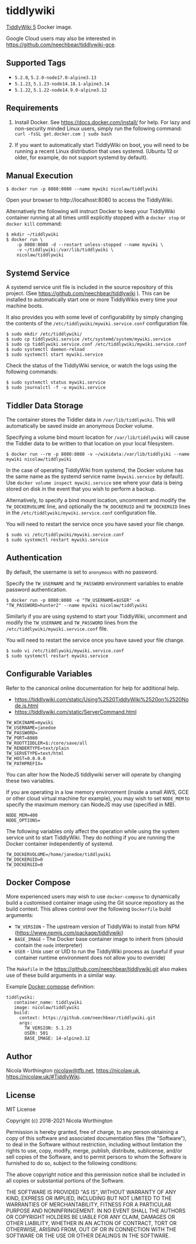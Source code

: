 # tiddlywiki

[TiddlyWiki 5](https://tiddlywiki.com) Docker image.

Google Cloud users may also be interested in
https://github.com/neechbear/tiddlywiki-gce.

## Supported Tags

* `5.2.0`, `5.2.0-node17.0-alpine3.13`
* `5.1.23`, `5.1.23-node14.18.1-alpine3.14`
* `5.1.22`, `5.1.22-node14.9.0-alpine3.12`

## Requirements

1. Install Docker. See https://docs.docker.com/install/ for help. For lazy and
   non-security minded Linux users, simply run the following command:
   `curl -fsSL get.docker.com | sudo bash`

2. If you want to automatically start TiddlyWiki on boot, you will need to be
   running a recent Linux distribution that uses systemd. (Ubuntu 12 or older,
   for example, do not support systemd by default).

## Manual Execution

```
$ docker run -p 8080:8080 --name mywiki nicolaw/tiddlywiki
```

Open your browser to http://localhost:8080 to access the TiddlyWiki.

Alternatively the following will instruct Docker to keep your TiddlyWiki
container running at all times untill explicitly stopped with a `docker stop` or
`docker kill` command:

```
$ mkdir ~/tiddlywiki
$ docker run \
    -p 8080:8080 -d --restart unless-stopped --name mywiki \
    -v ~/tiddlywiki:/var/lib/tiddlywiki \
    nicolaw/tiddlywiki
```

## Systemd Service

A systemd service unit file is included in the source repository of this
project. (See https://github.com/neechbear/tiddlywiki ). This can be installed to
automatically start one or more TiddlyWikis every time your machine boots.

It also provides you with some level of configurability by simply changing the
contents of the `/etc/tiddlywiki/mywiki.service.conf` configuration file.

```
$ sudo mkdir /etc/tiddlywiki/
$ sudo cp tiddlywiki.service /etc/systemd/system/mywiki.service
$ sudo cp tiddlywiki.service.conf /etc/tiddlywiki/mywiki.service.conf
$ sudo systemctl daemon-reload
$ sudo systemctl start mywiki.service
```

Check the status of the TiddlyWiki service, or watch the logs using the
following commands:

```
$ sudo systemctl status mywiki.service
$ sudo journalctl -f -u mywiki.service
```

## Tiddler Data Storage

The container stores the Tiddler data in `/var/lib/tiddlywiki`. This will
automatically be saved inside an anonymous Docker volume.

Specifying a volume bind mount location for `/var/lib/tiddlywiki` will cause the
Tiddler data to be written to that location on your local filesystem.

```
$ docker run --rm -p 8080:8080 -v ~/wikidata:/var/lib/tiddlyiki --name mywiki nicolaw/tiddlywiki
```

In the case of operating TiddlyWiki from systemd, the Docker volume has the
same name as the systemd service name (`mywiki.service` by default). Use
`docker volume inspect mywiki.service` see where your data is being stored
on disk in the event that you wish to perform a backup.

Alternatively, to specify a bind mount location, uncomment and modify the
`TW_DOCKERVOLUME` line, and optionally the `TW_DOCKERUID` and `TW_DOCKERGID`
lines in the `/etc/tiddlywiki/mywiki.service.conf` configuration file.

You will need to restart the service once you have saved your file change.

```
$ sudo vi /etc/tiddlywiki/mywiki.service.conf
$ sudo systemctl restart mywiki.service
```

## Authentication

By default, the username is set to `anonymous` with no password.

Specify the `TW_USERNAME` and `TW_PASSWORD` environment variables to enable
password authentication.

```
$ docker run -p 8080:8080 -e "TW_USERNAME=$USER" -e "TW_PASSWORD=hunter2" --name mywiki nicolaw/tiddlywiki
```

Similarly if you are using systemd to start your TiddlyWiki, uncomment and
modify the `TW_USERNAME` and `TW_PASSWORD` lines from the
`/etc/tiddlywiki/mywiki.service.conf` file.

You will need to restart the service once you have saved your file change.

```
$ sudo vi /etc/tiddlywiki/mywiki.service.conf
$ sudo systemctl restart mywiki.service
```

## Configurable Variables

Refer to the canonical online documentation for help for additional help.

* https://tiddlywiki.com/static/Using%2520TiddlyWiki%2520on%2520Node.js.html
* https://tiddlywiki.com/static/ServerCommand.html

```
TW_WIKINAME=mywiki
TW_USERNAME=janedoe
TW_PASSWORD=
TW_PORT=8080
TW_ROOTTIDDLER=$:/core/save/all
TW_RENDERTYPE=text/plain
TW_SERVETYPE=text/html
TW_HOST=0.0.0.0
TW_PATHPREFIX=
```

You can alter how the NodeJS tiddlywiki server will operate by changing these
two variables.

If you are operating in a low memory environment (inside a small
AWS, GCE or other cloud virtual machine for example), you may wish to set
`NODE_MEM` to specify the maximum memory can NodeJS may use (specified in MB).

```
NODE_MEM=400
NODE_OPTIONS=
```

The following variables only affect the operation while using the system service
unit to start TiddlyWiki. They do nothing if you are running the Docker
container independently of systemd.

```
TW_DOCKERVOLUME=/home/janedoe/tiddlywiki
TW_DOCKERUID=0
TW_DOCKERGID=0
```

## Docker Compose

More experienced users may wish to use `docker-compose` to dynamically build a
customised container image using the Git source repostiory as the build context.
This allows control over the following `Dockerfile` build arguments:

* `TW_VERSION` - The upstream version of TiddlyWiki to install from NPM
                 (https://www.npmjs.com/package/tiddlywiki)
* `BASE_IMAGE` - The Docker base container image to inherit from (should
                 contain the `node` interpreter)
* `USER`       - Unix user or UID to run the TiddlyWiki process as (useful if
                 your container runtime environment does not allow you to
                 override)

The `Makefile` in the https://github.com/neechbear/tiddlywiki.git also makes use
of these build arguments in a similar way.

Example [Docker compose](https://docs.docker.com/compose/) definition:

```
tiddlywiki:
   container_name: tiddlywiki
   image: nicolaw/tiddlywiki
   build:
     context: https://github.com/neechbear/tiddlywiki.git
     args:
       TW_VERSION: 5.1.23
       USER: 501
       BASE_IMAGE: 14-alpine3.12
````

## Author

Nicola Worthington <nicolaw@tfb.net>, https://nicolaw.uk,
https://nicolaw.uk/#TiddlyWiki.

## License

MIT License

Copyright (c) 2018-2021 Nicola Worthington

Permission is hereby granted, free of charge, to any person obtaining a copy
of this software and associated documentation files (the "Software"), to deal
in the Software without restriction, including without limitation the rights
to use, copy, modify, merge, publish, distribute, sublicense, and/or sell
copies of the Software, and to permit persons to whom the Software is
furnished to do so, subject to the following conditions:

The above copyright notice and this permission notice shall be included in all
copies or substantial portions of the Software.

THE SOFTWARE IS PROVIDED "AS IS", WITHOUT WARRANTY OF ANY KIND, EXPRESS OR
IMPLIED, INCLUDING BUT NOT LIMITED TO THE WARRANTIES OF MERCHANTABILITY,
FITNESS FOR A PARTICULAR PURPOSE AND NONINFRINGEMENT. IN NO EVENT SHALL THE
AUTHORS OR COPYRIGHT HOLDERS BE LIABLE FOR ANY CLAIM, DAMAGES OR OTHER
LIABILITY, WHETHER IN AN ACTION OF CONTRACT, TORT OR OTHERWISE, ARISING FROM,
OUT OF OR IN CONNECTION WITH THE SOFTWARE OR THE USE OR OTHER DEALINGS IN THE
SOFTWARE.
